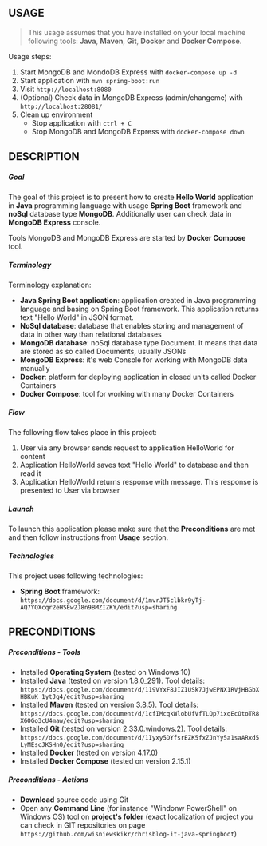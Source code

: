 USAGE
-----

> This usage assumes that you have installed on your local machine following tools: **Java**, **Maven**, **Git**, **Docker** and **Docker Compose**.

Usage steps:
1. Start MongoDB and MondoDB Express with `docker-compose up -d`
1. Start application with `mvn spring-boot:run`
1. Visit `http://localhost:8080`
1. (Optional) Check data in MongoDB Express (admin/changeme) with `http://localhost:28081/`
1. Clean up environment 
     * Stop application with `ctrl + C`
     * Stop MongoDB and MongoDB Express with `docker-compose down`


DESCRIPTION
-----------

##### Goal
The goal of this project is to present how to create **Hello World** application in **Java** programming language with usage **Spring Boot** framework and **noSql** database type **MongoDB**. Additionally user can check data in **MongoDB Express** console. 

Tools MongoDB and MongoDB Express are started by **Docker Compose** tool.

##### Terminology
Terminology explanation:
* **Java Spring Boot application**: application created in Java programming language and basing on Spring Boot framework. This application returns text "Hello World" in JSON format.
* **NoSql database**: database that enables storing and management of data in other way than relational databases
* **MongoDB database**: noSql database type Document. It means that data are stored as so called Documents, usually JSONs 
* **MongoDB Express**: it's web Console for working with MongoDB data manually
* **Docker**: platform for deploying application in closed units called Docker Containers
* **Docker Compose**: tool for working with many Docker Containers

##### Flow
The following flow takes place in this project:
1. User via any browser sends request to application HelloWorld for content
1. Application HelloWorld saves text "Hello World" to database and then read it
1. Application HelloWorld returns response with message. This response is presented to User via browser

##### Launch
To launch this application please make sure that the **Preconditions** are met and then follow instructions from **Usage** section.

##### Technologies
This project uses following technologies:
* **Spring Boot** framework: `https://docs.google.com/document/d/1mvrJT5clbkr9yTj-AQ7YOXcqr2eHSEw2J8n9BMZIZKY/edit?usp=sharing`


PRECONDITIONS
-------------
##### Preconditions - Tools
* Installed **Operating System** (tested on Windows 10)
* Installed **Java** (tested on version 1.8.0_291). Tool details: `https://docs.google.com/document/d/119VYxF8JIZIUSk7JjwEPNX1RVjHBGbXHBKuK_1ytJg4/edit?usp=sharing`
* Installed **Maven** (tested on version 3.8.5). Tool details: `https://docs.google.com/document/d/1cfIMcqkWlobUfVfTLQp7ixqEcOtoTR8X6OGo3cU4maw/edit?usp=sharing`
* Installed **Git** (tested on version 2.33.0.windows.2). Tool details: `https://docs.google.com/document/d/1Iyxy5DYfsrEZK5fxZJnYy5a1saARxd5LyMEscJKSHn0/edit?usp=sharing`
* Installed **Docker** (tested on version 4.17.0)
* Installed **Docker Compose** (tested on version 2.15.1)

##### Preconditions - Actions
* **Download** source code using Git 
* Open any **Command Line** (for instance "Windonw PowerShell" on Windows OS) tool on **project's folder** (exact localization of project you can check in GIT repositories on page `https://github.com/wisniewskikr/chrisblog-it-java-springboot`)